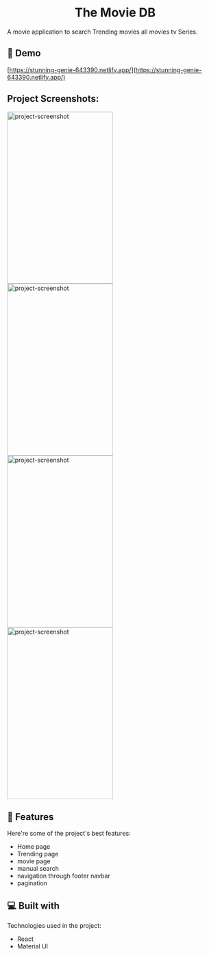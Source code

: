 <h1 align="center" id="title">The Movie DB</h1>

<p id="description">A movie application to search Trending movies all movies tv Series.</p>

<h2>🚀 Demo</h2>

[https://stunning-genie-643390.netlify.app/](https://stunning-genie-643390.netlify.app/)

<h2>Project Screenshots:</h2>

<img src="https://i.postimg.cc/ZKhznYyf/Screenshot-from-2022-04-25-20-12-48.png" alt="project-screenshot" width="70%" height="400/">

<img src="https://i.postimg.cc/qqsYynC1/Screenshot-from-2022-04-25-20-13-12.png" alt="project-screenshot" width="70%" height="400/">

<img src="https://i.postimg.cc/7L5WXj2G/Screenshot-from-2022-04-25-20-13-48.png" alt="project-screenshot" width="70%" height="400/">

<img src="https://i.postimg.cc/dVxW7nxq/Screenshot-from-2022-04-25-20-15-23.png" alt="project-screenshot" width="70%" height="400/">

  
  
<h2>🧐 Features</h2>

Here're some of the project's best features:

*   Home page
*   Trending page
*   movie page
*   manual search
*   navigation through footer navbar
*   pagination

  
  
<h2>💻 Built with</h2>

Technologies used in the project:

*   React
*   Material UI
